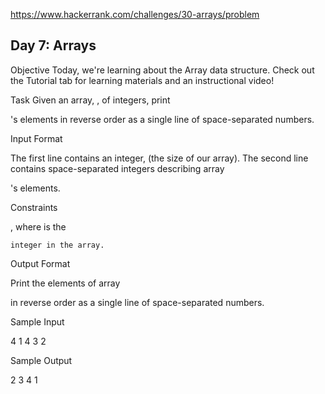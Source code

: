 https://www.hackerrank.com/challenges/30-arrays/problem

## Day 7: Arrays

Objective
Today, we're learning about the Array data structure. Check out the Tutorial tab for learning materials and an instructional video!

Task
Given an array,
, of integers, print

's elements in reverse order as a single line of space-separated numbers.

Input Format

The first line contains an integer,
(the size of our array).
The second line contains space-separated integers describing array

's elements.

Constraints

, where is the

    integer in the array.

Output Format

Print the elements of array

in reverse order as a single line of space-separated numbers.

Sample Input

4
1 4 3 2

Sample Output

2 3 4 1
